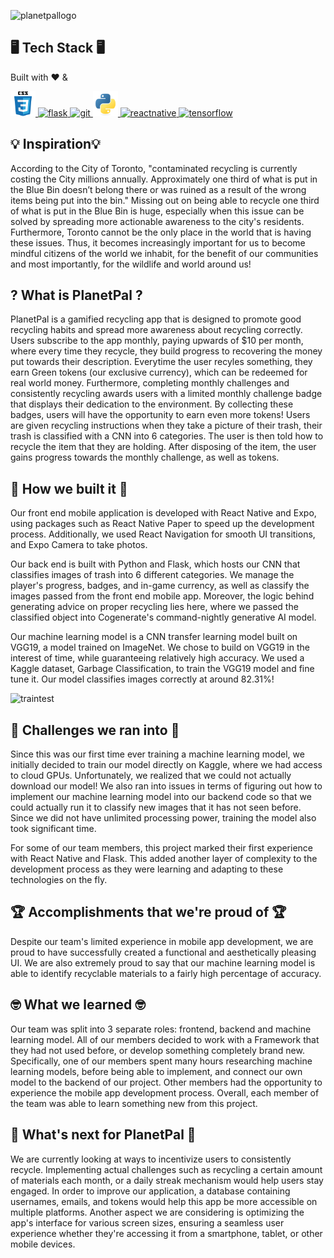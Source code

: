 
![planetpallogo](https://github.com/markestiller/PlanetPal/assets/117526873/c1d0a4f5-9b52-4377-9459-f24fadc74491)

## 🖥️ Tech Stack 🖥️
Built with ❤️ &

<p align="left"> <a href="https://www.w3schools.com/css/" target="_blank" rel="noreferrer"> <img src="https://raw.githubusercontent.com/devicons/devicon/master/icons/css3/css3-original-wordmark.svg" alt="css3" width="40" height="40"/> </a> <a href="https://flask.palletsprojects.com/" target="_blank" rel="noreferrer"> <img src="https://www.vectorlogo.zone/logos/pocoo_flask/pocoo_flask-icon.svg" alt="flask" width="40" height="40"/> </a> <a href="https://git-scm.com/" target="_blank" rel="noreferrer"> <img src="https://www.vectorlogo.zone/logos/git-scm/git-scm-icon.svg" alt="git" width="40" height="40"/> </a> <a href="https://www.python.org" target="_blank" rel="noreferrer"> <img src="https://raw.githubusercontent.com/devicons/devicon/master/icons/python/python-original.svg" alt="python" width="40" height="40"/> </a> <a href="https://reactnative.dev/" target="_blank" rel="noreferrer"> <img src="https://reactnative.dev/img/header_logo.svg" alt="reactnative" width="40" height="40"/> </a> <a href="https://www.tensorflow.org" target="_blank" rel="noreferrer"> <img src="https://www.vectorlogo.zone/logos/tensorflow/tensorflow-icon.svg" alt="tensorflow" width="40" height="40"/> </a> </p>

## 💡 Inspiration💡

According to the City of Toronto, "contaminated recycling is currently costing the City millions annually. Approximately one third of what is put in the Blue Bin doesn’t belong there or was ruined as a result of the wrong items being put into the bin." Missing out on being able to recycle one third of what is put in the Blue Bin is huge, especially when this issue can be solved by spreading more actionable awareness to the city's residents. Furthermore, Toronto cannot be the only place in the world that is having these issues. Thus, it becomes increasingly important for us to become mindful citizens of the world we inhabit, for the benefit of our communities and most importantly, for the wildlife and world around us!

## ? What is PlanetPal ?

PlanetPal is a gamified recycling app that is designed to promote good recycling habits and spread more awareness about recycling correctly. Users subscribe to the app monthly, paying upwards of $10 per month, where every time they recycle, they build progress to recovering the money put towards their description. Everytime the user recyles something, they earn Green tokens (our exclusive currency), which can be redeemed for real world money. Furthermore, completing monthly challenges and consistently recycling awards users with a limited monthly challenge badge that displays their dedication to the environment. By collecting these badges, users will have the opportunity to earn even more tokens! Users are given recycling instructions when they take a picture of their trash, their trash is classified with a CNN into 6 categories. The user is then told how to recycle the item that they are holding. After disposing of the item, the user gains progress towards the monthly challenge, as well as tokens.

## 🔧 How we built it 🔧

Our front end mobile application is developed with React Native and Expo, using packages such as React Native Paper to speed up the development process. Additionally, we used React Navigation for smooth UI transitions, and Expo Camera to take photos.

Our back end is built with Python and Flask, which hosts our CNN that classifies images of trash into 6 different categories. We manage the player's progress, badges, and in-game currency, as well as classify the images passed from the front end mobile app. Moreover, the logic behind generating advice on proper recycling lies here, where we passed the classified object into Cogenerate's command-nightly generative AI model.

Our machine learning model is a CNN transfer learning model built on VGG19, a model trained on ImageNet. We chose to build on VGG19 in the interest of time, while guaranteeing relatively high accuracy. We used a Kaggle dataset, Garbage Classification, to train the VGG19 model and fine tune it. Our model classifies images correctly at around 82.31%!

![traintest](https://github.com/markestiller/PlanetPal/assets/117526873/4e3cc498-c984-4c5b-8030-dc684c5c2e0d)

## 🤔 Challenges we ran into 🤔

Since this was our first time ever training a machine learning model, we initially decided to train our model directly on Kaggle, where we had access to cloud GPUs. Unfortunately, we realized that we could not actually download our model! We also ran into issues in terms of figuring out how to implement our machine learning model into our backend code so that we could actually run it to classify new images that it has not seen before. Since we did not have unlimited processing power, training the model also took significant time.

For some of our team members, this project marked their first experience with React Native and Flask. This added another layer of complexity to the development process as they were learning and adapting to these technologies on the fly. 

## 🏆 Accomplishments that we're proud of 🏆

Despite our team's limited experience in mobile app development, we are proud to have successfully created a functional and aesthetically pleasing UI. We are also extremely proud to say that our machine learning model is able to identify recyclable materials to a fairly high percentage of accuracy.

## 🤓 What we learned 🤓

Our team was split into 3 separate roles: frontend, backend and machine learning model. All of our members decided to work with a Framework that they had not used before, or develop something completely brand new. Specifically, one of our members spent many hours researching machine learning models, before being able to implement, and connect our own model to the backend of our project. Other members had the opportunity to experience the mobile app development process. Overall, each member of the team was able to learn something new from this project.

## 👀 What's next for PlanetPal 👀

We are currently looking at ways to incentivize users to consistently recycle. Implementing actual challenges such as recycling a certain amount of materials each month, or a daily streak mechanism would help users stay engaged. In order to improve our application, a database containing usernames, emails, and tokens would help this app be more accessible on multiple platforms. Another aspect we are considering is optimizing the app's interface for various screen sizes, ensuring a seamless user experience whether they're accessing it from a smartphone, tablet, or other mobile devices.

